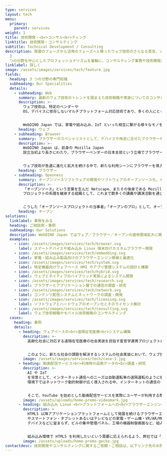 ```yaml
---
type: services
layout: tech
menu:
  primary:
    parent: services
weight: 1
title: 技術開発・<br>コンサル<br>ティング
linktitle: 技術開発・コンサルティング
subtitle: Technical Development / Consulting
description: 発展のフェーズから活用のフェーズへと移ったウェブ技術のさらなる普及、ソフトウェア分野以外の多様な領域でのオープンソース手法の活用拡大など「ウェブ」「ブラウザー」「オープン」の
  3
  つの分野を中心としたプロフェッショナリズムを基軸に、コンサルティング業務や技術開発支援を行っています。特に、通信・制御・アプリの共通言語としてウェブ技術を利用することで、メーカーや製品カテゴリーの垣根を超えた「ウェブ技術による相互接続環境の社会実装」に取り組みます。
linklabel: 詳しく
image: /assets/images/services/tech/feature.jpg
fields:
  heading: 3 つの分野の専門知識
  subheading: Our Specialities
  details:
    - subheading: Web
      summary: 最新のウェブ技術のトレンドを踏まえた技術戦略や実装についてのコンサルティングを提供しています。
      description: >-
        ウェブ技術は、特定のベンダーや
        OS、デバイスに依存しないマルチプラットフォーム対応技術であり、多くの人にとっての共通言語です。社会の課題に挑戦する新たなサービスの創出にあたり、ウェブ技術を使ったソリューションを採用することで、その適応範囲は格段に拡がります。単一プラットフォーム向けの実装でも課題の解決が可能かもしれませんが、そこにウェブ技術を取り入れることで、より多くの開発者の参加や想定以上のサービスとの連携が可能となります。実装者の期待を越えるイノベーションを促進するのも私たちの目的です。


        WebDINO Japan では、家電や組み込み、IoT といった相互に繋がる様々なモノを組み合わせたビジネス構築において、どのようなかたちでウェブ技術を活用できるかのご相談を承っています。ブラウザーエンジンや JavaScript エンジンの移植やカスタマイズ、ウェブアプリの実装やパッケージ管理など、ウェブに関する幅広い専門知識と実装経験に基づき、新しい領域やデバイスでも最適な技術の選定と実装をお手伝いします。
      heading: ウェブ
    - subheading: Browser
      summary: ブラウザーのスペシャリストとして、デバイスや用途に合せたブラウザーの移植やカスタマイズはもちろん、ブラウザーを利用した調査・研究もお引き受けします。
      description: >-
        WebDINO Japan は、前身の Mozilla Japan
        設立当初より長きにわたり、ブラウザーベンダーの日本支部という立場でブラウザーと共に歩んできた経験を持つ組織です。現在、各ブラウザーの実装と特徴、開発経緯や最新の議論など、ブラウザーに関する体系的な知見を活かしたアドバイスが可能です。


        ウェブ技術が急速に進化と拡大を続ける中で、新たな利用シーンにブラウザーを導入する際、用途に応じて最適なブラウザーの検討・移植やカスタマイズを行います。また、ブラウザーや JavaScript エンジンを利用したパフォーマンスやネットワークに関する検証など、ブラウザーの実装と拡張性、最新のウェブ技術、ネットワークなど幅広い知見を活かした調査・研究もお手伝いいたします。
      heading: ブラウザー
    - subheading: Openness
      summary: オープンソースソフトウェアの開発やソフトウェアのオープンソース化、オープン手法のビジネスへの適用についてのお手伝いを行っています。
      description: >-
        「オープンソース」という言葉を生んだ Netscape、またその後身である Mozilla
        プロジェクトの系譜を継承する組織として、これまで数多くの講義や講演活動を通じて、オープンソースの普及・啓発に努めて参りました。近年では、あらゆる分野に「オープンの風」を吹かすべく、ハードウェアやデザイン、人材育成といったソフトウェア分野以外の多様な領域でのオープンソース手法の活用拡大を目指す様々なプロジェクトへの挑戦を続けています。


        こうした「オープンソースプロジェクトの当事者」「オープンのプロ」として、オープンソースの利用・開発・公開はもちろん、ハードウェア・知財・プロジェクトのオープン化やコミュニティとの連携などについてのコンサルティングを行っています。
      heading: オープン
solutions:
  linklabel: 事例をみる
  heading: ご相談例・事例
  subheading: Our Solutions
  description: WebDINO Japan ではウェブ／ブラウザー／オープンの適用領域拡大に関わる業務を広くお受けしています。
  examples:
    - icon: /assets/images/services/tech/browser.svg
      label: スマートデバイスや組み込み Linux 端末向けカスタムブラウザー開発
    - icon: /assets/images/services/tech/embedding.svg
      label: 家電・組み込み製品向けのブラウザーエンジン移植と最適化
    - icon: /assets/images/services/tech/system.svg
      label: 特定機器向けウェブベース HMI やアプリ管理システムの設計と構築
    - icon: /assets/images/services/tech/hybrid.svg
      label: ウェブとネイティブのハイブリッド実装によるシステム開発
    - icon: /assets/images/services/tech/research.svg
      label: ブラウザーとアプリケーション層での通信の調査・研究
    - icon: /assets/images/services/tech/network.svg
      label: コンテンツ配信システムとネットワークの調査・開発
    - icon: /assets/images/services/tech/licensing.svg
      label: ソフトウェアとハードウェアのオープン化とそのライセンス検討
    - icon: /assets/images/services/tech/consulting.svg
      label: ウェブ技術戦略やモバイル技術戦略のコンサルティング
  cases:
    heading: 事例
    details:
      - heading: ウェブベースの<br>遠隔在宅医療<br>システム構築
        description: >-
          高齢化社会に対応する遠隔在宅医療の社会実装を目指す産官学連携プロジェクトにおいて、病院の医師と在宅の患者を繋ぎ、患者の状態をリアルタイムに把握可能な超高解像度カメラやセンサーなどの遠隔制御とデータ収集を行う実証実験システムを、ブラウザーやウェブ技術を中心として実装しました。


          このように、新たな社会の課題を解決するシステムの社会実装において、ウェブ技術を利用することで、ウェブの適用領域を拡大しつつインターネットの価値を社会に還元する取り組みを行っています。
        image: /assets/images/services/tech/case-1.jpg
      - heading: 動画配信サービス<br>利用時の品質データの<br>調査・研究
        description: >-
          AI や IoT
          を背景として、インターネット通信へのニーズは自動運転車の遠隔運転のように低遅延を求めるもの、災害時通信など高信頼性を求めるものなど、用途に応じた制御が求められています。特に、5G
          環境下ではネットワーク動的制御が広く導入される中、インターネットの通信の 6 割を占める動画配信サービスの通信制御は大きな課題です。


          そこで、YouTube を始めとした動画配信サービスを実際にユーザーが利用する際の品質データを分析・公開し、ネットワーク資源の有効活用と品質向上に役立てる調査研究プロジェクト「[Web VideoMark](https://videomark.webdino.org/)」を実施しています。
        image: /assets/uploads/home-promo-videomark.jpg
      - heading: 組み込み Linux <br>プラットフォームへの<br>ブラウザーエンジン<br>移植
        description: >
          HTML5 以降アプリケーションプラットフォームとして発展を続けるブラウザーエンジンは、PC
          やスマートフォン・タブレットあるいはテレビなどの家電・ゲーム機・VR/AR/MR
          デバイスなどに留まらず、ビルの集中管理パネル、工場の機器制御画面など、組み込み製品向けの HMI 環境としての利用が広がっています。


          組み込み環境で HTML5 を利用したいという需要に応えられるよう、弊社では「[Gecko Embedded](https://github.com/webdino/gecko-embedded/wiki)」プロジェクトにて Firefox のブラウザーエンジン Gecko をルネサスエレクトロニクスの産業用プロセッサー「RZ/G」シリーズに移植しています。
        image: /assets/uploads/home-promo-gecko.jpg
contactdesc: 技術開発やコンサルティングに関するご依頼・ご相談は、以下リンク先のお問い合わせフォームよりお願いします。
---
```

